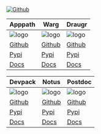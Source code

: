 [![Github](https://raw.githubusercontent.com/pything/devpack/master/.github/images/octocat.svg)](https://github.com/pything/pything.github.io)

| Apppath | Warg | Draugr |
|---|---|---|
| ![logo](https://raw.githubusercontent.com/pything/apppath/master/.github/images/apppath.svg)| ![logo](https://raw.githubusercontent.com/pything/warg/master/.github/images/warg.svg) | ![logo](https://raw.githubusercontent.com/pything/draugr/master/.github/images/valknut.svg) |
| [Github](https://github.com/pything/Apppath) | [Github](https://github.com/pything/Warg) | [Github](https://github.com/pything/Draugr) |
| [Pypi](https://pypi.org/project/apppath) | [Pypi](https://pypi.org/project/warg) | [Pypi](https://pypi.org/project/draugr) |
| [Docs](https://pything.github.io/apppath/github/html/index.html) | [Docs](https://pything.github.io/warg/github/html/index.html) | [Docs](https://pything.github.io/draugr/github/html/index.html) |


| Devpack | Notus | Postdoc |
|---|---|---|
| ![logo](https://avatars.githubusercontent.com/u/25246305?s=200&v=4)| ![logo](https://raw.githubusercontent.com/pything/notus/master/.github/images/toaster.svg) | ![logo](https://raw.githubusercontent.com/pything/postdoc/master/.github/images/header.png) |
| [Github](https://github.com/pything/Devpack) | [Github](https://github.com/pything/Notus) | [Github](https://github.com/pything/Postdoc) |
| [Pypi](https://pypi.org/project/devpack) | [Pypi](https://pypi.org/project/notus) | [Pypi](https://pypi.org/project/postdoc) |
| [Docs](https://pything.github.io/devpack/github/html/index.html) | [Docs](https://pything.github.io/notus/github/html/index.html) | [Docs](https://pything.github.io/postdoc/github/html/index.html) |
